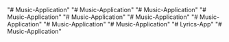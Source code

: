 "# Music-Application"
"# Music-Application"
"# Music-Application"
"# Music-Application"
"# Music-Application"
"# Music-Application"
"# Music-Application"
"# Music-Application"
"# Music-Application"
"# Lyrics-App"
"# Music-Application"
